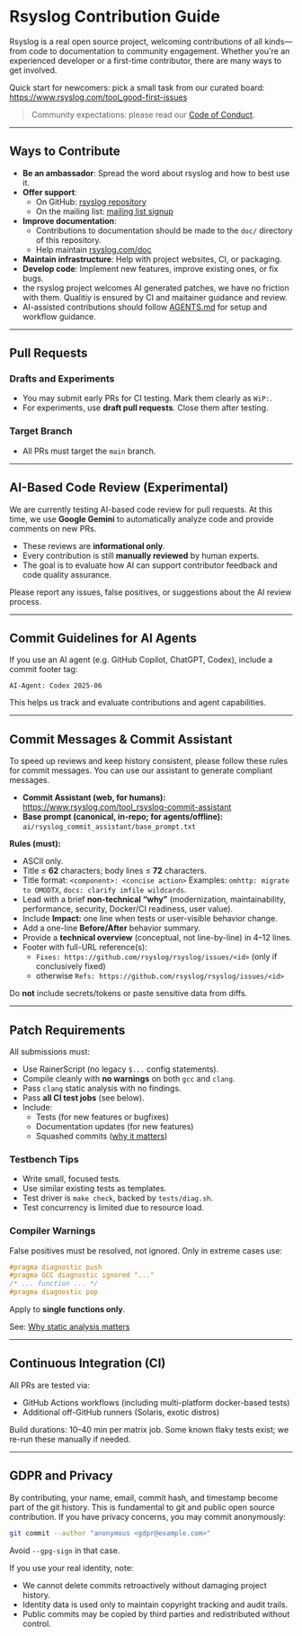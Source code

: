 # Rsyslog Contribution Guide

Rsyslog is a real open source project, welcoming contributions of all kinds—from code to documentation to community engagement. Whether you're an experienced developer or a first-time contributor, there are many ways to get involved.

Quick start for newcomers: pick a small task from our curated board:
https://www.rsyslog.com/tool_good-first-issues

> Community expectations: please read our [Code of Conduct](CODE_OF_CONDUCT.md).

---

## Ways to Contribute

- **Be an ambassador**: Spread the word about rsyslog and how to best use it.
- **Offer support**:
  - On GitHub: [rsyslog repository](https://github.com/rsyslog/rsyslog)
  - On the mailing list: [mailing list signup](http://lists.adiscon.net/mailman/listinfo/rsyslog)
- **Improve documentation**:
  - Contributions to documentation should be made to the `doc/` directory of this repository.
  - Help maintain [rsyslog.com/doc](http://rsyslog.com/doc)
- **Maintain infrastructure**: Help with project websites, CI, or packaging.
- **Develop code**: Implement new features, improve existing ones, or fix bugs.
- the rsyslog project welcomes AI generated patches, we have no friction with them. Qualitiy is ensured by CI and maitainer guidance and review.
- AI-assisted contributions should follow [AGENTS.md](AGENTS.md) for setup and workflow guidance.

---

## Pull Requests

### Drafts and Experiments
- You may submit early PRs for CI testing. Mark them clearly as `WiP:`.
- For experiments, use **draft pull requests**. Close them after testing.

### Target Branch
- All PRs must target the `main` branch.

---

## AI-Based Code Review (Experimental)

We are currently testing AI-based code review for pull requests. At this time, we use **Google Gemini** to automatically analyze code and provide comments on new PRs.

- These reviews are **informational only**.
- Every contribution is still **manually reviewed** by human experts.
- The goal is to evaluate how AI can support contributor feedback and code quality assurance.

Please report any issues, false positives, or suggestions about the AI review process.

---

## Commit Guidelines for AI Agents

If you use an AI agent (e.g. GitHub Copilot, ChatGPT, Codex), include a commit footer tag:

```
AI-Agent: Codex 2025-06
```

This helps us track and evaluate contributions and agent capabilities.

---

## Commit Messages & Commit Assistant

To speed up reviews and keep history consistent, please follow these rules for commit messages. You can use our assistant to generate compliant messages.

- **Commit Assistant (web, for humans):**
  https://www.rsyslog.com/tool_rsyslog-commit-assistant
- **Base prompt (canonical, in-repo; for agents/offline):**
  `ai/rsyslog_commit_assistant/base_prompt.txt`

**Rules (must):**
- ASCII only.
- Title ≤ **62** characters; body lines ≤ **72** characters.
- Title format: `<component>: <concise action>`
  Examples: `omhttp: migrate to OMODTX`, `docs: clarify imfile wildcards`.
- Lead with a brief **non-technical “why”** (modernization, maintainability, performance, security, Docker/CI readiness, user value).
- Include **Impact:** one line when tests or user-visible behavior change.
- Add a one-line **Before/After** behavior summary.
- Provide a **technical overview** (conceptual, not line-by-line) in 4–12 lines.
- Footer with full-URL reference(s):
  - `Fixes: https://github.com/rsyslog/rsyslog/issues/<id>` (only if conclusively fixed)
  - otherwise `Refs: https://github.com/rsyslog/rsyslog/issues/<id>`

Do **not** include secrets/tokens or paste sensitive data from diffs.

---

## Patch Requirements

All submissions must:

- Use RainerScript (no legacy `$...` config statements).
- Compile cleanly with **no warnings** on both `gcc` and `clang`.
- Pass `clang` static analysis with no findings.
- Pass **all CI test jobs** (see below).
- Include:
  - Tests (for new features or bugfixes)
  - Documentation updates (for new features)
  - Squashed commits ([why it matters](https://rainer.gerhards.net/2019/03/squash-your-pull-requests.html))

### Testbench Tips

- Write small, focused tests.
- Use similar existing tests as templates.
- Test driver is `make check`, backed by `tests/diag.sh`.
- Test concurrency is limited due to resource load.

### Compiler Warnings

False positives must be resolved, not ignored. Only in extreme cases use:

```c
#pragma diagnostic push
#pragma GCC diagnostic ignored "..."
/* ... function ... */
#pragma diagnostic pop
```

Apply to **single functions only**.

See: [Why static analysis matters](https://rainer.gerhards.net/2018/06/why-static-code-analysis.html)

---

## Continuous Integration (CI)

All PRs are tested via:
- GitHub Actions workflows (including multi-platform docker-based tests)
- Additional off-GitHub runners (Solaris, exotic distros)

Build durations: 10–40 min per matrix job.
Some known flaky tests exist; we re-run these manually if needed.

---

## GDPR and Privacy

By contributing, your name, email, commit hash, and timestamp become part of the git history.
This is fundamental to git and public open source contribution. If you have privacy concerns, you may commit anonymously:

```bash
git commit --author "anonymous <gdpr@example.com>"
```

Avoid `--gpg-sign` in that case.

If you use your real identity, note:
- We cannot delete commits retroactively without damaging project history.
- Identity data is used only to maintain copyright tracking and audit trails.
- Public commits may be copied by third parties and redistributed without control.

